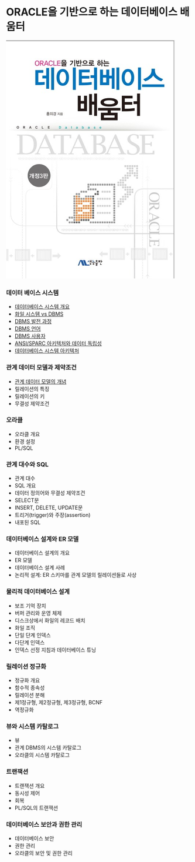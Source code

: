 # ORACLE을 기반으로 하는 데이터베이스 배움터

![title.jpg](./image/title.jpg)



### 데이터 베이스 시스템

- [데이터베이스 시스템 개요](./1-1.md)
- [화일 시스템 vs DBMS](./1-2.md)
- [DBMS 발전 과정](./1-3.md)
- [DBMS 언어](./1-4.md)
- [DBMS 사용자](./1-5.md)
- [ANSI/SPARC 아키텍처와 데이터 독립성](./1-6.md)
- [데이터베이스 시스템 아키텍처](./1-7.md)

### 관계 데이터 모델과 제약조건

- [관계 데이터 모델의 개념](./2-1.md)
- 릴레이션의 특징
- 릴레이션의 키
- 무결성 제약조건

### 오라클

- 오라클 개요
- 환경 설정
- PL/SQL

### 관계 대수와 SQL

- 관계 대수
- SQL 개요
- 데이터 정의어와 무결성 제약조건
- SELECT문
- INSERT, DELETE, UPDATE문
- 트리거(trigger)와 주장(assertion)
- 내포된 SQL

### 데이터베이스 설계와 ER 모델

- 데이터베이스 설계의 개요
- ER 모델
- 데이터베이스 설계 사례
- 논리적 설계: ER 스키마를 관계 모델의 릴레이션들로 사상

### 물리적 데이터베이스 설계

- 보조 기억 장치
- 버퍼 관리와 운영 체제
- 디스크상에서 화일의 레코드 배치
- 화일 조직
- 단일 단계 인덱스
- 다단계 인덱스
- 인덱스 선정 지침과 데이터베이스 튜닝

### 릴레이션 정규화

- 정규화 개요
- 함수적 종속성
- 릴레이션 분해
- 제1정규형, 제2정규형, 제3정규형, BCNF
- 역정규화

### 뷰와 시스템 카탈로그

- 뷰
- 관계 DBMS의 시스템 카탈로그
- 오라클의 시스템 카탈로그

### 트랜잭션

- 트랜잭션 개요
- 동시성 제어
- 회복
- PL/SQL의 트랜잭션

### 데이터베이스 보안과 권한 관리

- 데이터베이스 보안
- 권한 관리
- 오라클의 보안 및 권한 관리

